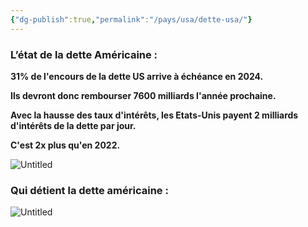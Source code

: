 ```yaml
---
{"dg-publish":true,"permalink":"/pays/usa/dette-usa/"}
---
```


### **L’état de la dette Américaine :**

**31% de l'encours de la dette US arrive à échéance en 2024.**

**Ils devront donc rembourser 7600 milliards l'année prochaine.**

**Avec la hausse des taux d'intérêts, les Etats-Unis payent 2 milliards d'intérêts de la dette par jour.**

**C'est 2x plus qu'en 2022.**

![Untitled](https://prod-files-secure.s3.us-west-2.amazonaws.com/06a40b37-a62a-4046-92dc-01e4cf90c40e/688cfc46-8a8f-478f-b6fb-95cbfc18e38a/Untitled.png)

### **Qui détient la dette américaine :**

![Untitled](https://prod-files-secure.s3.us-west-2.amazonaws.com/06a40b37-a62a-4046-92dc-01e4cf90c40e/e30c7427-15ac-4cb6-9aee-fe233a668b0f/Untitled.png)